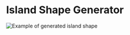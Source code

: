 # Island Shape Generator

![Example of generated island shape](/examples/000.jpg?raw=true "Examples image")
